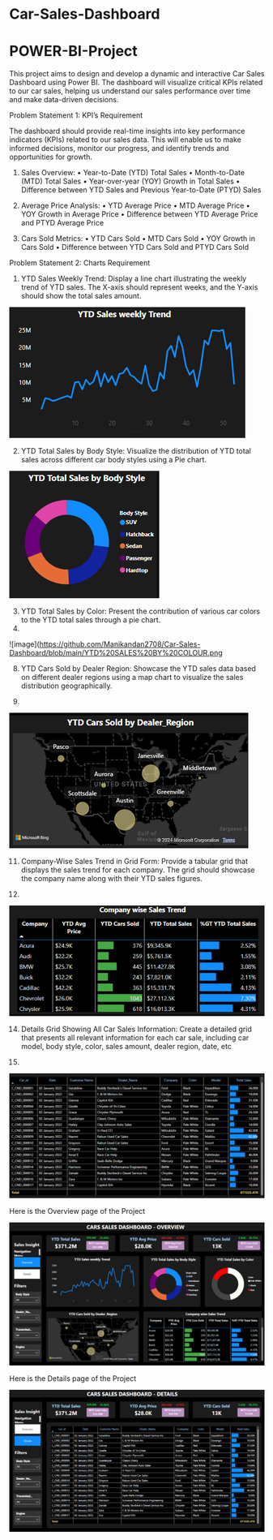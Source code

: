  # Car-Sales-Dashboard
# POWER-BI-Project

This project aims to design and develop a dynamic and interactive Car Sales Dashboard using Power BI. The dashboard will visualize critical KPIs related to our car sales, helping us understand our sales performance over time and make data-driven decisions.

Problem Statement 1: KPI’s Requirement

The dashboard should provide real-time insights into key performance indicators (KPIs) related to our sales data. This will enable us to make informed decisions, monitor our progress, and identify trends and opportunities for growth.



1.	Sales Overview:
           •	Year-to-Date (YTD) Total Sales
           •	Month-to-Date (MTD) Total Sales
           •	Year-over-year (YOY) Growth in Total Sales
           •	Difference between YTD Sales and Previous Year-to-Date (PTYD) Sales


2.	Average Price Analysis:
           •	YTD Average Price
           •	MTD Average Price
           •	YOY Growth in Average Price
           •	Difference between YTD Average Price and PTYD Average Price


3.	Cars Sold Metrics:
           •	YTD Cars Sold
           •	MTD Cars Sold
           •	YOY Growth in Cars Sold
           •	Difference between YTD Cars Sold and PTYD Cars Sold




   


Problem Statement 2: Charts Requirement

 
1. YTD Sales Weekly Trend: Display a line chart illustrating the weekly trend of YTD sales. The X-axis should represent weeks, and the Y-axis should show the total sales amount.

   
![image](https://github.com/Manikandan2708/Car-Sales-Dashboard/blob/main/YTD%20SALES%20WEEKLY%20TREND.png)


2. YTD Total Sales by Body Style: Visualize the distribution of YTD total sales across different car body styles using a Pie chart.


![image](https://github.com/Manikandan2708/Car-Sales-Dashboard/blob/main/YTD%20SALES%20BY%20BODY%20TYPE.png)


3. YTD Total Sales by Color: Present the contribution of various car colors to the YTD total sales through a pie chart.
6. 
![image](https://github.com/Manikandan2708/Car-Sales-Dashboard/blob/main/YTD%20SALES%20BY%20COLOUR.png


8. YTD Cars Sold by Dealer Region: Showcase the YTD sales data based on different dealer regions using a map chart to visualize the sales distribution geographically.

9. 
![image](https://github.com/Manikandan2708/Car-Sales-Dashboard/blob/main/YTD%20CARS%20SOLD%20BY%20REGION.png)



11. Company-Wise Sales Trend in Grid Form: Provide a tabular grid that displays the sales trend for each company. The grid should showcase the company name along with their YTD sales figures.

12. 
![image](https://github.com/Manikandan2708/Car-Sales-Dashboard/blob/main/COMPANY%20WISE%20SALES%20TREND.png)



14. Details Grid Showing All Car Sales Information: Create a detailed grid that presents all relevant information for each car sale, including car model, body style, color, sales amount, dealer region, date, etc

15. 
![image](https://github.com/Manikandan2708/Car-Sales-Dashboard/blob/main/DETAILS%20TABLE.png)



Here is the Overview page of the Project


![image](https://github.com/Manikandan2708/Car-Sales-Dashboard/blob/main/OVERVIEW.png)




Here is the Details page of the Project


![image](https://github.com/Manikandan2708/Car-Sales-Dashboard/blob/main/DETAILS.png)
   


